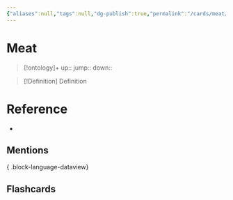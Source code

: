 ```yaml
---
{"aliases":null,"tags":null,"dg-publish":true,"permalink":"/cards/meat/","dgPassFrontmatter":true}
---
```


# Meat

> [!ontology]+
> up:: 
> jump:: 
> down:: 

> [!Definition] Definition

# Reference

- 

## Mentions


{ .block-language-dataview}

## Flashcards